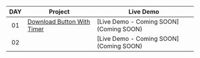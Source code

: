 |  DAY  | Project | Live Demo |
| :-: | --------------------------------------------------------------------------------------------------------------------------- | --------------------------------------------------------------------------------- |
| 01  | [Download Button With Timer](https://github.com/JMBoulos12/HTML-CSS-JAVASCRIPT/tree/main/Projects/download-button-with-timer) | [Live Demo - Coming SOON](Coming SOON) |
| 02  | []() | [Live Demo - Coming SOON](Coming SOON) |
